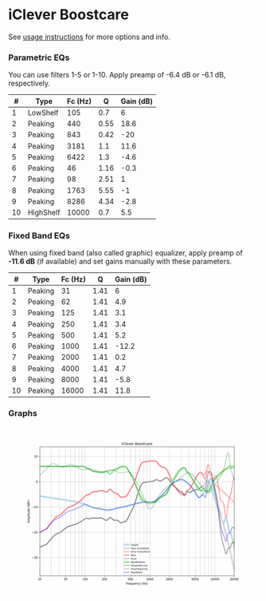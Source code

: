 # iClever Boostcare
See [usage instructions](https://github.com/jaakkopasanen/AutoEq#usage) for more options and info.

### Parametric EQs
You can use filters 1-5 or 1-10. Apply preamp of -6.4 dB or -6.1 dB, respectively.

|   # | Type      |   Fc (Hz) |    Q |   Gain (dB) |
|-----|-----------|-----------|------|-------------|
|   1 | LowShelf  |       105 | 0.7  |         6   |
|   2 | Peaking   |       440 | 0.55 |        18.6 |
|   3 | Peaking   |       843 | 0.42 |       -20   |
|   4 | Peaking   |      3181 | 1.1  |        11.6 |
|   5 | Peaking   |      6422 | 1.3  |        -4.6 |
|   6 | Peaking   |        46 | 1.16 |        -0.3 |
|   7 | Peaking   |        98 | 2.51 |         1   |
|   8 | Peaking   |      1763 | 5.55 |        -1   |
|   9 | Peaking   |      8286 | 4.34 |        -2.8 |
|  10 | HighShelf |     10000 | 0.7  |         5.5 |

### Fixed Band EQs
When using fixed band (also called graphic) equalizer, apply preamp of **-11.6 dB** (if available) and set gains manually with these parameters.

|   # | Type    |   Fc (Hz) |    Q |   Gain (dB) |
|-----|---------|-----------|------|-------------|
|   1 | Peaking |        31 | 1.41 |         6   |
|   2 | Peaking |        62 | 1.41 |         4.9 |
|   3 | Peaking |       125 | 1.41 |         3.1 |
|   4 | Peaking |       250 | 1.41 |         3.4 |
|   5 | Peaking |       500 | 1.41 |         5.2 |
|   6 | Peaking |      1000 | 1.41 |       -12.2 |
|   7 | Peaking |      2000 | 1.41 |         0.2 |
|   8 | Peaking |      4000 | 1.41 |         4.7 |
|   9 | Peaking |      8000 | 1.41 |        -5.8 |
|  10 | Peaking |     16000 | 1.41 |        11.8 |

### Graphs
![](./iClever%20Boostcare.png)
